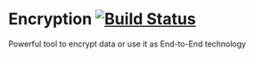 # Encryption [![Build Status](https://travis-ci.com/AraHn1D/Encryption.svg?branch=master)](https://travis-ci.com/AraHn1D/Encryption)
Powerful tool to encrypt data or use it as End-to-End technology
